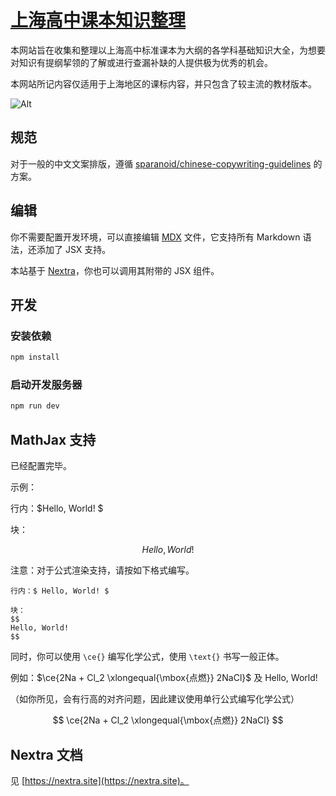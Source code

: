 # [上海高中课本知识整理](https://knowledge.clckblog.space/)

本网站旨在收集和整理以上海高中标准课本为大纲的各学科基础知识大全，为想要对知识有提纲挈领的了解或进行查漏补缺的人提供极为优秀的机会。

本网站所记内容仅适用于上海地区的课标内容，并只包含了较主流的教材版本。

![Alt](https://repobeats.axiom.co/api/embed/c12aadd264af6d5f99fbebdc363a178cc6071387.svg "Repobeats analytics image")

## 规范

对于一般的中文文案排版，遵循 [sparanoid/chinese-copywriting-guidelines](https://github.com/sparanoid/chinese-copywriting-guidelines) 的方案。

## 编辑

你不需要配置开发环境，可以直接编辑 [MDX](https://mdxjs.com/) 文件，它支持所有 Markdown 语法，还添加了 JSX 支持。

本站基于 [Nextra](https://nextra.site/)，你也可以调用其附带的 JSX 组件。

## 开发

### 安装依赖

```sh
npm install
```

### 启动开发服务器

```sh
npm run dev
```

## MathJax 支持

已经配置完毕。

示例：

行内：$Hello, World! $

块：

$$
Hello, World! 
$$

注意：对于公式渲染支持，请按如下格式编写。

```
行内：$ Hello, World! $

块：
$$
Hello, World! 
$$
```

同时，你可以使用 `\ce{}` 编写化学公式，使用 `\text{}` 书写一般正体。

例如：$\ce{2Na + Cl_2 \xlongequal{\mbox{点燃}} 2NaCl}$ 及 $\text{Hello, World! }$

（如你所见，会有行高的对齐问题，因此建议使用单行公式编写化学公式）

$$
\ce{2Na + Cl_2 \xlongequal{\mbox{点燃}} 2NaCl}
$$

## Nextra 文档

见 [https://nextra.site](https://nextra.site)。
